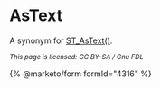# AsText

A synonym for [ST\_AsText()](st_astext.md).

<sub>_This page is licensed: CC BY-SA / Gnu FDL_</sub>

{% @marketo/form formId="4316" %}
